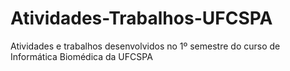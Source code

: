 # Atividades-Trabalhos-UFCSPA
Atividades e trabalhos desenvolvidos no 1º semestre do curso de Informática Biomédica da UFCSPA
